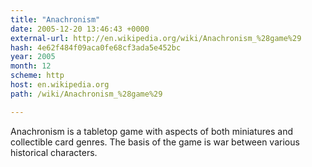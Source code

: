 ```yaml
---
title: "Anachronism"
date: 2005-12-20 13:46:43 +0000
external-url: http://en.wikipedia.org/wiki/Anachronism_%28game%29
hash: 4e62f484f09aca0fe68cf3ada5e452bc
year: 2005
month: 12
scheme: http
host: en.wikipedia.org
path: /wiki/Anachronism_%28game%29

---
```


Anachronism is a tabletop game with aspects of both miniatures and collectible card genres. The basis of the game is war between various historical characters.
